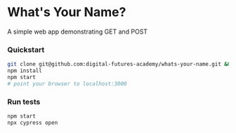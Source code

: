 # What's Your Name?
A simple web app demonstrating GET and POST

### Quickstart
```sh
git clone git@github.com:digital-futures-academy/whats-your-name.git && cd whats-your-name
npm install
npm start
# point your browser to localhost:3000
```

### Run tests
```sh
npm start
npx cypress open
```

